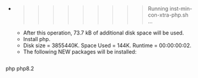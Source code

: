 * >>>>>>>>> Running inst-min-con-xtra-php.sh ...
  * After this operation, 73.7 kB of additional disk space will be used.
  * Install php.
  * Disk size = 3855440K. Space Used = 144K. Runtime = 00:00:00:02.
  * The following NEW packages will be installed:
  ```bash
php php8.2
  ```
